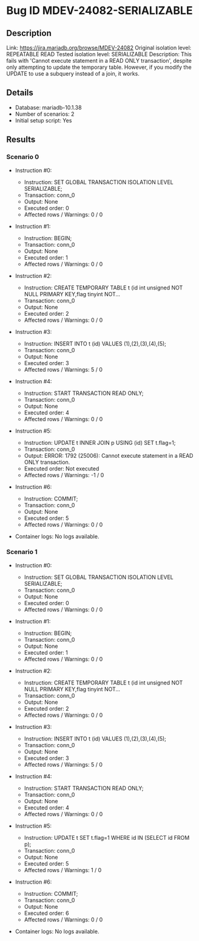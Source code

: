 # Bug ID MDEV-24082-SERIALIZABLE

## Description

Link:                     https://jira.mariadb.org/browse/MDEV-24082
Original isolation level: REPEATABLE READ
Tested isolation level:   SERIALIZABLE
Description:              This fails with 'Cannot execute statement in a READ ONLY transaction', despite only attempting to update the temporary table. However, if you modify the UPDATE to use a subquery instead of a join, it works.


## Details
 * Database: mariadb-10.1.38
 * Number of scenarios: 2
 * Initial setup script: Yes

## Results
### Scenario 0
 * Instruction #0:
     - Instruction:  SET GLOBAL TRANSACTION ISOLATION LEVEL SERIALIZABLE;
     - Transaction: conn_0
     - Output: None
     - Executed order: 0
     - Affected rows / Warnings: 0 / 0
 * Instruction #1:
     - Instruction:  BEGIN;
     - Transaction: conn_0
     - Output: None
     - Executed order: 1
     - Affected rows / Warnings: 0 / 0
 * Instruction #2:
     - Instruction:  CREATE TEMPORARY TABLE t (id int unsigned NOT NULL PRIMARY KEY,flag tinyint NOT...
     - Transaction: conn_0
     - Output: None
     - Executed order: 2
     - Affected rows / Warnings: 0 / 0
 * Instruction #3:
     - Instruction:  INSERT INTO t (id) VALUES (1),(2),(3),(4),(5);
     - Transaction: conn_0
     - Output: None
     - Executed order: 3
     - Affected rows / Warnings: 5 / 0
 * Instruction #4:
     - Instruction:  START TRANSACTION READ ONLY;
     - Transaction: conn_0
     - Output: None
     - Executed order: 4
     - Affected rows / Warnings: 0 / 0
 * Instruction #5:
     - Instruction:  UPDATE t INNER JOIN p USING (id) SET t.flag=1;
     - Transaction: conn_0
     - Output: ERROR: 1792 (25006): Cannot execute statement in a READ ONLY transaction.
     - Executed order: Not executed
     - Affected rows / Warnings: -1 / 0
 * Instruction #6:
     - Instruction:  COMMIT;
     - Transaction: conn_0
     - Output: None
     - Executed order: 5
     - Affected rows / Warnings: 0 / 0

 * Container logs:
   No logs available.

### Scenario 1
 * Instruction #0:
     - Instruction:  SET GLOBAL TRANSACTION ISOLATION LEVEL SERIALIZABLE;
     - Transaction: conn_0
     - Output: None
     - Executed order: 0
     - Affected rows / Warnings: 0 / 0
 * Instruction #1:
     - Instruction:  BEGIN;
     - Transaction: conn_0
     - Output: None
     - Executed order: 1
     - Affected rows / Warnings: 0 / 0
 * Instruction #2:
     - Instruction:  CREATE TEMPORARY TABLE t (id int unsigned NOT NULL PRIMARY KEY,flag tinyint NOT...
     - Transaction: conn_0
     - Output: None
     - Executed order: 2
     - Affected rows / Warnings: 0 / 0
 * Instruction #3:
     - Instruction:  INSERT INTO t (id) VALUES (1),(2),(3),(4),(5);
     - Transaction: conn_0
     - Output: None
     - Executed order: 3
     - Affected rows / Warnings: 5 / 0
 * Instruction #4:
     - Instruction:  START TRANSACTION READ ONLY;
     - Transaction: conn_0
     - Output: None
     - Executed order: 4
     - Affected rows / Warnings: 0 / 0
 * Instruction #5:
     - Instruction:  UPDATE t SET t.flag=1 WHERE id IN (SELECT id FROM p);
     - Transaction: conn_0
     - Output: None
     - Executed order: 5
     - Affected rows / Warnings: 1 / 0
 * Instruction #6:
     - Instruction:  COMMIT;
     - Transaction: conn_0
     - Output: None
     - Executed order: 6
     - Affected rows / Warnings: 0 / 0

 * Container logs:
   No logs available.
